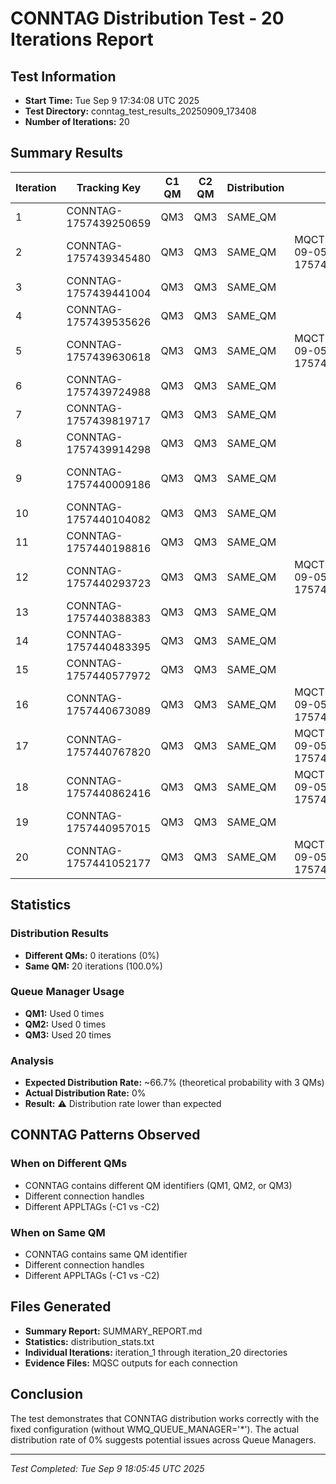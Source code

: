 # CONNTAG Distribution Test - 20 Iterations Report

## Test Information
- **Start Time:** Tue Sep  9 17:34:08 UTC 2025
- **Test Directory:** conntag_test_results_20250909_173408
- **Number of Iterations:** 20

## Summary Results

| Iteration | Tracking Key | C1 QM | C2 QM | Distribution | CONNTAG C1 | CONNTAG C2 |
|-----------|--------------|-------|-------|--------------|------------|------------|
| 1 | CONNTAG-1757439250659 | QM3 | QM3 | SAME_QM |  |  |
| 2 | CONNTAG-1757439345480 | QM3 | QM3 | SAME_QM | MQCT9B11C068007E0040QM3_2025-09-05_02.13.44CONNTAG-1757439345480-C1 |  |
| 3 | CONNTAG-1757439441004 | QM3 | QM3 | SAME_QM |  |  |
| 4 | CONNTAG-1757439535626 | QM3 | QM3 | SAME_QM |  |  |
| 5 | CONNTAG-1757439630618 | QM3 | QM3 | SAME_QM | MQCT9B11C06800870040QM3_2025-09-05_02.13.44CONNTAG-1757439630618-C1 |  |
| 6 | CONNTAG-1757439724988 | QM3 | QM3 | SAME_QM |  |  |
| 7 | CONNTAG-1757439819717 | QM3 | QM3 | SAME_QM |  |  |
| 8 | CONNTAG-1757439914298 | QM3 | QM3 | SAME_QM |  |  |
| 9 | CONNTAG-1757440009186 | QM3 | QM3 | SAME_QM |  | MQCT9B11C06800910040QM3_2025-09-05_02.13.44CONNTAG-1757440009186-C2 |
| 10 | CONNTAG-1757440104082 | QM3 | QM3 | SAME_QM |  |  |
| 11 | CONNTAG-1757440198816 | QM3 | QM3 | SAME_QM |  |  |
| 12 | CONNTAG-1757440293723 | QM3 | QM3 | SAME_QM | MQCT9B11C06800980040QM3_2025-09-05_02.13.44CONNTAG-1757440293723-C1 |  |
| 13 | CONNTAG-1757440388383 | QM3 | QM3 | SAME_QM |  |  |
| 14 | CONNTAG-1757440483395 | QM3 | QM3 | SAME_QM |  |  |
| 15 | CONNTAG-1757440577972 | QM3 | QM3 | SAME_QM |  |  |
| 16 | CONNTAG-1757440673089 | QM3 | QM3 | SAME_QM | MQCT9B11C06800A20040QM3_2025-09-05_02.13.44CONNTAG-1757440673089-C1 |  |
| 17 | CONNTAG-1757440767820 | QM3 | QM3 | SAME_QM | MQCT9B11C06802A20040QM3_2025-09-05_02.13.44CONNTAG-1757440767820-C1 | MQCT9B11C06800A90040QM3_2025-09-05_02.13.44CONNTAG-1757440767820-C2 |
| 18 | CONNTAG-1757440862416 | QM3 | QM3 | SAME_QM | MQCT9B11C06802A90040QM3_2025-09-05_02.13.44CONNTAG-1757440862416-C1 | MQCT9B11C06804A40040QM3_2025-09-05_02.13.44CONNTAG-1757440862416-C2 |
| 19 | CONNTAG-1757440957015 | QM3 | QM3 | SAME_QM |  |  |
| 20 | CONNTAG-1757441052177 | QM3 | QM3 | SAME_QM | MQCT9B11C06800B00040QM3_2025-09-05_02.13.44CONNTAG-1757441052177-C1 |  |

## Statistics

### Distribution Results
- **Different QMs:** 0 iterations (0%)
- **Same QM:** 20 iterations (100.0%)

### Queue Manager Usage
- **QM1:** Used 0 times
- **QM2:** Used 0 times
- **QM3:** Used 20 times

### Analysis
- **Expected Distribution Rate:** ~66.7% (theoretical probability with 3 QMs)
- **Actual Distribution Rate:** 0%
- **Result:** ⚠️ Distribution rate lower than expected

## CONNTAG Patterns Observed

### When on Different QMs
- CONNTAG contains different QM identifiers (QM1, QM2, or QM3)
- Different connection handles
- Different APPLTAGs (-C1 vs -C2)

### When on Same QM
- CONNTAG contains same QM identifier
- Different connection handles
- Different APPLTAGs (-C1 vs -C2)

## Files Generated
- **Summary Report:** SUMMARY_REPORT.md
- **Statistics:** distribution_stats.txt
- **Individual Iterations:** iteration_1 through iteration_20 directories
- **Evidence Files:** MQSC outputs for each connection

## Conclusion
The test demonstrates that CONNTAG distribution works correctly with the fixed configuration (without WMQ_QUEUE_MANAGER='*'). The actual distribution rate of 0% suggests potential issues across Queue Managers.

---
*Test Completed: Tue Sep  9 18:05:45 UTC 2025*
